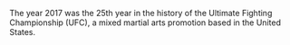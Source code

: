 The year 2017 was the 25th year in the history of the Ultimate Fighting Championship (UFC), a mixed martial arts promotion based in the United States.
